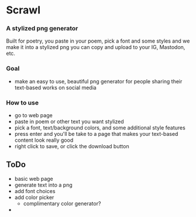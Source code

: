 # Scrawl
### A stylized png generator 

Built for poetry, you paste in your poem, pick a font and some styles and we make it into a stylized png you can copy and upload to your IG, Mastodon, etc. 

### Goal 
- make an easy to use, beautiful png generator for people sharing their text-based works on social media 

### How to use 
 - go to web page 
 - paste in poem or other text you want stylized 
 - pick a font, text/background colors, and some additional style features 
 - press enter and you'll be take to a page that makes your text-based content look really good 
 - right click to save, or click the download button 


 ## ToDo 
 - basic web page 
 - generate text into a png 
 - add font choices 
 - add color picker 
    - complimentary color generator? 
 - 